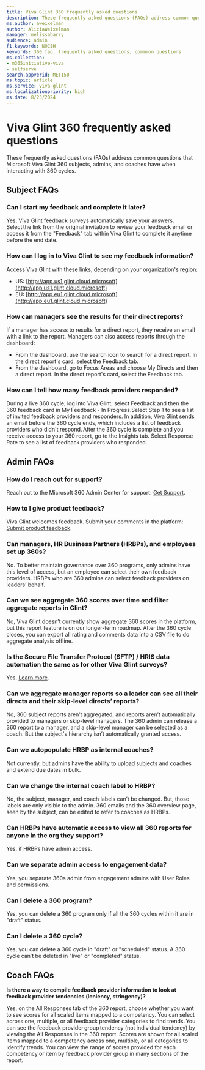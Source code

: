 ```yaml
---
title: Viva Glint 360 frequently asked questions 
description: These frequently asked questions (FAQs) address common questions that Microsoft Viva Glint 360 subjects, admins, and coaches have when interacting with 360 cycles.
ms.author: aweixelman
author: AliciaWeixelman
manager: melissabarry
audience: admin
f1.keywords: NOCSH
keywords: 360 faq, frequently asked questions, commmon questions
ms.collection:  
- m365initiative-viva
- selfserve 
search.appverid: MET150 
ms.topic: article
ms.service: viva-glint
ms.localizationpriority: high
ms.date: 8/23/2024
---
```


# Viva Glint 360 frequently asked questions 

These frequently asked questions (FAQs) address common questions that Microsoft Viva Glint 360 subjects, admins, and coaches have when interacting with 360 cycles.

## Subject FAQs

### Can I start my feedback and complete it later?
Yes, Viva Glint feedback surveys automatically save your answers. Select the link from the original invitation to review your feedback email or access it from the "Feedback" tab within Viva Glint to complete it anytime before the end date.

### How can I log in to Viva Glint to see my feedback information?
Access Viva Glint with these links, depending on your organization's region:

- US: [http://app.us1.glint.cloud.microsoft](http://app.us1.glint.cloud.microsoft)
- EU: [http://app.eu1.glint.cloud.microsoft](http://app.eu1.glint.cloud.microsoft)

### How can managers see the results for their direct reports?
If a manager has access to results for a direct report, they receive an email with a link to the report. Managers can also access reports through the dashboard:

- From the dashboard, use the search icon to search for a direct report. In the direct report's card, select the Feedback tab.
- From the dashboard, go to Focus Areas and choose My Directs and then a direct report. In the direct report's card, select the Feedback tab.

### How can I tell how many feedback providers responded?
During a live 360 cycle, log into Viva Glint, select Feedback and then the 360 feedback card in My Feedback - In Progress.Select Step 1 to see a list of invited feedback providers and responders. In addition, Viva Glint sends an email before the 360 cycle ends, which includes a list of feedback providers who didn't respond. After the 360 cycle is complete and you receive access to your 360 report, go to the Insights tab. Select Response Rate to see a list of feedback providers who responded.

## Admin FAQs

### How do I reach out for support?
Reach out to the Microsoft 360 Admin Center for support: [Get Support](https://go.microsoft.com/fwlink/?linkid=2272576).

### How to I give product feedback?
Viva Glint welcomes feedback. Submit your comments in the platform: [Submit product feedback](glint-product-feedback.md).

### Can managers, HR Business Partners (HRBPs), and employees set up 360s?
No. To better maintain governance over 360 programs, only admins have this level of access, but an employee can select their own feedback providers. HRBPs who are 360 admins can select feedback providers on leaders’ behalf.

### Can we see aggregate 360 scores over time and filter aggregate reports in Glint?
No, Viva Glint doesn’t currently show aggregate 360 scores in the platform, but this report feature is on our longer-term roadmap. After the 360 cycle closes, you can export all rating and comments data into a CSV file to do aggregate analysis offline.

### Is the Secure File Transfer Protocol (SFTP) / HRIS data automation the same as for other Viva Glint surveys?
Yes. [Learn more](sftp-data-automation.md).

### Can we aggregate manager reports so a leader can see all their directs and their skip-level directs’ reports?
No, 360 subject reports aren’t aggregated, and reports aren’t automatically provided to managers or skip-level managers. The 360 admin can release a 360 report to a manager, and a skip-level manager can be selected as a coach. But the subject's hierarchy isn’t automatically granted access.

### Can we autopopulate HRBP as internal coaches?
Not currently, but admins have the ability to upload subjects and coaches and extend due dates in bulk.

### Can we change the internal coach label to HRBP?
No, the subject, manager, and coach labels can’t be changed. But, those labels are only visible to the admin. 360 emails and the 360 overview page, seen by the subject, can be edited to refer to coaches as HRBPs.

### Can HRBPs have automatic access to view all 360 reports for anyone in the org they support?
Yes, if HRBPs have admin access.

### Can we separate admin access to engagement data?
Yes, you separate 360s admin from engagement admins with User Roles and permissions.

### Can I delete a 360 program?
Yes, you can delete a 360 program only if all the 360 cycles within it are in "draft" status.

### Can I delete a 360 cycle?
Yes, you can delete a 360 cycle in "draft" or "scheduled" status. A 360 cycle can’t be deleted in "live" or "completed" status.

## Coach FAQs

**Is there a way to compile feedback provider information to look at feedback provider tendencies (leniency, stringency)?**

Yes, on the All Responses tab of the 360 report, choose whether you want to see scores for all scaled items mapped to a competency. You can select across one, multiple, or all feedback provider categories to find trends. You can see the feedback provider group tendency (not individual tendency) by viewing the All Responses in the 360 report. Scores are shown for all scaled items mapped to a competency across one, multiple, or all categories to identify trends. You can view the range of scores provided for each competency or item by feedback provider group in many sections of the report.
